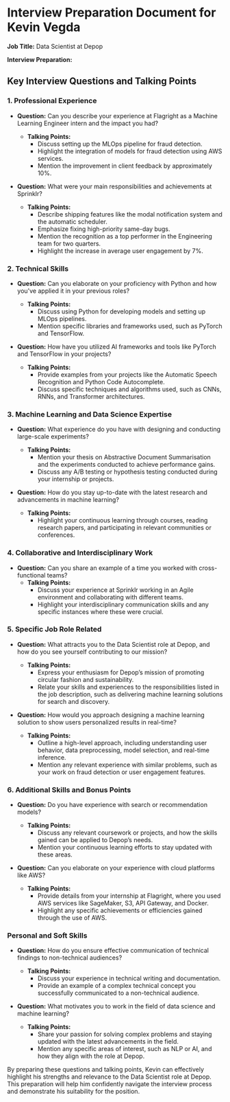 # Interview Preparation Document for Kevin Vegda

**Job Title:** Data Scientist at Depop

**Interview Preparation:**

## Key Interview Questions and Talking Points

### 1. Professional Experience
- **Question:** Can you describe your experience at Flagright as a Machine Learning Engineer intern and the impact you had?
  - **Talking Points:**
    - Discuss setting up the MLOps pipeline for fraud detection.
    - Highlight the integration of models for fraud detection using AWS services.
    - Mention the improvement in client feedback by approximately 10%.

- **Question:** What were your main responsibilities and achievements at Sprinklr?
  - **Talking Points:**
    - Describe shipping features like the modal notification system and the automatic scheduler.
    - Emphasize fixing high-priority same-day bugs.
    - Mention the recognition as a top performer in the Engineering team for two quarters.
    - Highlight the increase in average user engagement by 7%.

### 2. Technical Skills
- **Question:** Can you elaborate on your proficiency with Python and how you've applied it in your previous roles?
  - **Talking Points:**
    - Discuss using Python for developing models and setting up MLOps pipelines.
    - Mention specific libraries and frameworks used, such as PyTorch and TensorFlow.

- **Question:** How have you utilized AI frameworks and tools like PyTorch and TensorFlow in your projects?
  - **Talking Points:**
    - Provide examples from your projects like the Automatic Speech Recognition and Python Code Autocomplete.
    - Discuss specific techniques and algorithms used, such as CNNs, RNNs, and Transformer architectures.

### 3. Machine Learning and Data Science Expertise
- **Question:** What experience do you have with designing and conducting large-scale experiments?
  - **Talking Points:**
    - Mention your thesis on Abstractive Document Summarisation and the experiments conducted to achieve performance gains.
    - Discuss any A/B testing or hypothesis testing conducted during your internship or projects.

- **Question:** How do you stay up-to-date with the latest research and advancements in machine learning?
  - **Talking Points:**
    - Highlight your continuous learning through courses, reading research papers, and participating in relevant communities or conferences.

### 4. Collaborative and Interdisciplinary Work
- **Question:** Can you share an example of a time you worked with cross-functional teams?
  - **Talking Points:**
    - Discuss your experience at Sprinklr working in an Agile environment and collaborating with different teams.
    - Highlight your interdisciplinary communication skills and any specific instances where these were crucial.

### 5. Specific Job Role Related
- **Question:** What attracts you to the Data Scientist role at Depop, and how do you see yourself contributing to our mission?
  - **Talking Points:**
    - Express your enthusiasm for Depop’s mission of promoting circular fashion and sustainability.
    - Relate your skills and experiences to the responsibilities listed in the job description, such as delivering machine learning solutions for search and discovery.

- **Question:** How would you approach designing a machine learning solution to show users personalized results in real-time?
  - **Talking Points:**
    - Outline a high-level approach, including understanding user behavior, data preprocessing, model selection, and real-time inference.
    - Mention any relevant experience with similar problems, such as your work on fraud detection or user engagement features.

### 6. Additional Skills and Bonus Points
- **Question:** Do you have experience with search or recommendation models?
  - **Talking Points:**
    - Discuss any relevant coursework or projects, and how the skills gained can be applied to Depop’s needs.
    - Mention your continuous learning efforts to stay updated with these areas.

- **Question:** Can you elaborate on your experience with cloud platforms like AWS?
  - **Talking Points:**
    - Provide details from your internship at Flagright, where you used AWS services like SageMaker, S3, API Gateway, and Docker.
    - Highlight any specific achievements or efficiencies gained through the use of AWS.

### Personal and Soft Skills
- **Question:** How do you ensure effective communication of technical findings to non-technical audiences?
  - **Talking Points:**
    - Discuss your experience in technical writing and documentation.
    - Provide an example of a complex technical concept you successfully communicated to a non-technical audience.

- **Question:** What motivates you to work in the field of data science and machine learning?
  - **Talking Points:**
    - Share your passion for solving complex problems and staying updated with the latest advancements in the field.
    - Mention any specific areas of interest, such as NLP or AI, and how they align with the role at Depop.

By preparing these questions and talking points, Kevin can effectively highlight his strengths and relevance to the Data Scientist role at Depop. This preparation will help him confidently navigate the interview process and demonstrate his suitability for the position.
